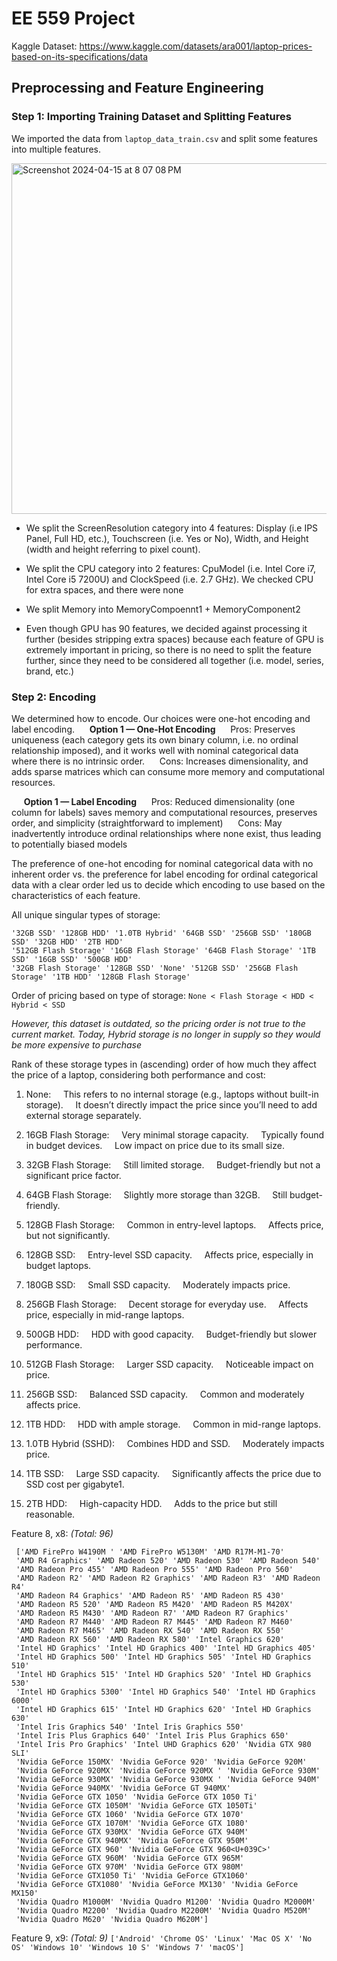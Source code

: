 # EE 559 Project

Kaggle Dataset: https://www.kaggle.com/datasets/ara001/laptop-prices-based-on-its-specifications/data

## Preprocessing and Feature Engineering

### Step 1: Importing Training Dataset and Splitting Features
We imported the data from `laptop_data_train.csv` and split some features into multiple features. 

<img width="561" alt="Screenshot 2024-04-15 at 8 07 08 PM" src="https://github.com/anuhashah/ee559_project/assets/56565563/c9893ea1-ccd7-4654-8cf8-5948f8c1931b">

- We split the ScreenResolution category into 4 features: Display (i.e IPS Panel, Full HD, etc.), Touchscreen (i.e. Yes or No), Width, and Height (width and height referring to pixel count).

- We split the CPU category into 2 features: CpuModel (i.e. Intel Core i7, Intel Core i5 7200U) and ClockSpeed (i.e. 2.7 GHz). We checked CPU for extra spaces, and there were none
  
- We split Memory into MemoryCompoennt1 + MemoryComponent2

- Even though GPU has 90 features, we decided against processing it further (besides stripping extra spaces) because each feature of GPU is extremely important in pricing, so there is no need to split the feature further, since they need to be considered all together (i.e. model, series, brand, etc.)


### Step 2: Encoding
We determined how to encode. Our choices were one-hot encoding and label encoding. 
&nbsp;&nbsp;&nbsp;&nbsp; **Option 1 — One-Hot Encoding**
&nbsp;&nbsp;&nbsp;&nbsp; Pros: Preserves uniqueness (each category gets its own binary column, i.e. no ordinal relationship imposed), and it works well with nominal categorical data where there is no intrinsic order. 
&nbsp;&nbsp;&nbsp;&nbsp; Cons: Increases dimensionality, and adds sparse matrices which can consume more memory and computational resources.

&nbsp;&nbsp;&nbsp;&nbsp; **Option 1 — Label Encoding**
&nbsp;&nbsp;&nbsp;&nbsp; Pros: Reduced dimensionality (one column for labels) saves memory and computational resources, preserves order, and simplicity (straightforward to implement)
&nbsp;&nbsp;&nbsp;&nbsp; Cons: May inadvertently introduce ordinal relationships where none exist, thus leading to potentially biased models

The preference of one-hot encoding for nominal categorical data with no inherent order vs. the preference for label encoding for ordinal categorical data with a clear order led us to decide which encoding to use based on the characteristics of each feature. 



All unique singular types of storage:
```
'32GB SSD' '128GB HDD' '1.0TB Hybrid' '64GB SSD' '256GB SSD' '180GB SSD' '32GB HDD' '2TB HDD'
'512GB Flash Storage' '16GB Flash Storage' '64GB Flash Storage' '1TB SSD' '16GB SSD' '500GB HDD'
'32GB Flash Storage' '128GB SSD' 'None' '512GB SSD' '256GB Flash Storage' '1TB HDD' '128GB Flash Storage'
```

Order of pricing based on type of storage: `None < Flash Storage < HDD < Hybrid < SSD`

*However, this dataset is outdated, so the pricing order is not true to the current market. Today, Hybrid storage is no longer in supply so they would be
more expensive to purchase*

Rank of these storage types in (ascending) order of how much they affect the price of a laptop, considering both performance and cost:

1. None:
&nbsp;&nbsp;&nbsp;&nbsp;This refers to no internal storage (e.g., laptops without built-in storage).
&nbsp;&nbsp;&nbsp;&nbsp;It doesn’t directly impact the price since you’ll need to add external storage separately.

2. 16GB Flash Storage:
&nbsp;&nbsp;&nbsp;&nbsp;Very minimal storage capacity.
&nbsp;&nbsp;&nbsp;&nbsp;Typically found in budget devices.
&nbsp;&nbsp;&nbsp;&nbsp;Low impact on price due to its small size.

3. 32GB Flash Storage:
&nbsp;&nbsp;&nbsp;&nbsp;Still limited storage.
&nbsp;&nbsp;&nbsp;&nbsp;Budget-friendly but not a significant price factor.

4. 64GB Flash Storage:
&nbsp;&nbsp;&nbsp;&nbsp;Slightly more storage than 32GB.
&nbsp;&nbsp;&nbsp;&nbsp;Still budget-friendly.

5. 128GB Flash Storage:
&nbsp;&nbsp;&nbsp;&nbsp;Common in entry-level laptops.
&nbsp;&nbsp;&nbsp;&nbsp;Affects price, but not significantly.

6. 128GB SSD:
&nbsp;&nbsp;&nbsp;&nbsp;Entry-level SSD capacity.
&nbsp;&nbsp;&nbsp;&nbsp;Affects price, especially in budget laptops.

7. 180GB SSD:
&nbsp;&nbsp;&nbsp;&nbsp;Small SSD capacity.
&nbsp;&nbsp;&nbsp;&nbsp;Moderately impacts price.

8. 256GB Flash Storage:
&nbsp;&nbsp;&nbsp;&nbsp;Decent storage for everyday use.
&nbsp;&nbsp;&nbsp;&nbsp;Affects price, especially in mid-range laptops.

9. 500GB HDD:
&nbsp;&nbsp;&nbsp;&nbsp;HDD with good capacity.
&nbsp;&nbsp;&nbsp;&nbsp;Budget-friendly but slower performance.

10. 512GB Flash Storage:
&nbsp;&nbsp;&nbsp;&nbsp;Larger SSD capacity.
&nbsp;&nbsp;&nbsp;&nbsp;Noticeable impact on price.

11. 256GB SSD:
&nbsp;&nbsp;&nbsp;&nbsp;Balanced SSD capacity.
&nbsp;&nbsp;&nbsp;&nbsp;Common and moderately affects price.

12. 1TB HDD:
&nbsp;&nbsp;&nbsp;&nbsp;HDD with ample storage.
&nbsp;&nbsp;&nbsp;&nbsp;Common in mid-range laptops.

13. 1.0TB Hybrid (SSHD):
&nbsp;&nbsp;&nbsp;&nbsp;Combines HDD and SSD.
&nbsp;&nbsp;&nbsp;&nbsp;Moderately impacts price.

14.  1TB SSD:
&nbsp;&nbsp;&nbsp;&nbsp;Large SSD capacity.
&nbsp;&nbsp;&nbsp;&nbsp;Significantly affects the price due to SSD cost per gigabyte1.

15. 2TB HDD:
&nbsp;&nbsp;&nbsp;&nbsp;High-capacity HDD.
&nbsp;&nbsp;&nbsp;&nbsp;Adds to the price but still reasonable.


Feature 8, x8: *(Total: 96)*

```
 ['AMD FirePro W4190M ' 'AMD FirePro W5130M' 'AMD R17M-M1-70'
 'AMD R4 Graphics' 'AMD Radeon 520' 'AMD Radeon 530' 'AMD Radeon 540'
 'AMD Radeon Pro 455' 'AMD Radeon Pro 555' 'AMD Radeon Pro 560'
 'AMD Radeon R2' 'AMD Radeon R2 Graphics' 'AMD Radeon R3' 'AMD Radeon R4'
 'AMD Radeon R4 Graphics' 'AMD Radeon R5' 'AMD Radeon R5 430'
 'AMD Radeon R5 520' 'AMD Radeon R5 M420' 'AMD Radeon R5 M420X'
 'AMD Radeon R5 M430' 'AMD Radeon R7' 'AMD Radeon R7 Graphics'
 'AMD Radeon R7 M440' 'AMD Radeon R7 M445' 'AMD Radeon R7 M460'
 'AMD Radeon R7 M465' 'AMD Radeon RX 540' 'AMD Radeon RX 550'
 'AMD Radeon RX 560' 'AMD Radeon RX 580' 'Intel Graphics 620'
 'Intel HD Graphics' 'Intel HD Graphics 400' 'Intel HD Graphics 405'
 'Intel HD Graphics 500' 'Intel HD Graphics 505' 'Intel HD Graphics 510'
 'Intel HD Graphics 515' 'Intel HD Graphics 520' 'Intel HD Graphics 530'
 'Intel HD Graphics 5300' 'Intel HD Graphics 540' 'Intel HD Graphics 6000'
 'Intel HD Graphics 615' 'Intel HD Graphics 620' 'Intel HD Graphics 630'
 'Intel Iris Graphics 540' 'Intel Iris Graphics 550'
 'Intel Iris Plus Graphics 640' 'Intel Iris Plus Graphics 650'
 'Intel Iris Pro Graphics' 'Intel UHD Graphics 620' 'Nvidia GTX 980 SLI'
 'Nvidia GeForce 150MX' 'Nvidia GeForce 920' 'Nvidia GeForce 920M'
 'Nvidia GeForce 920MX' 'Nvidia GeForce 920MX ' 'Nvidia GeForce 930M'
 'Nvidia GeForce 930MX' 'Nvidia GeForce 930MX ' 'Nvidia GeForce 940M'
 'Nvidia GeForce 940MX' 'Nvidia GeForce GT 940MX'
 'Nvidia GeForce GTX 1050' 'Nvidia GeForce GTX 1050 Ti'
 'Nvidia GeForce GTX 1050M' 'Nvidia GeForce GTX 1050Ti'
 'Nvidia GeForce GTX 1060' 'Nvidia GeForce GTX 1070'
 'Nvidia GeForce GTX 1070M' 'Nvidia GeForce GTX 1080'
 'Nvidia GeForce GTX 930MX' 'Nvidia GeForce GTX 940M'
 'Nvidia GeForce GTX 940MX' 'Nvidia GeForce GTX 950M'
 'Nvidia GeForce GTX 960' 'Nvidia GeForce GTX 960<U+039C>'
 'Nvidia GeForce GTX 960M' 'Nvidia GeForce GTX 965M'
 'Nvidia GeForce GTX 970M' 'Nvidia GeForce GTX 980M'
 'Nvidia GeForce GTX1050 Ti' 'Nvidia GeForce GTX1060'
 'Nvidia GeForce GTX1080' 'Nvidia GeForce MX130' 'Nvidia GeForce MX150'
 'Nvidia Quadro M1000M' 'Nvidia Quadro M1200' 'Nvidia Quadro M2000M'
 'Nvidia Quadro M2200' 'Nvidia Quadro M2200M' 'Nvidia Quadro M520M'
 'Nvidia Quadro M620' 'Nvidia Quadro M620M']
```

Feature 9, x9: *(Total: 9)*
```['Android' 'Chrome OS' 'Linux' 'Mac OS X' 'No OS' 'Windows 10' 'Windows 10 S' 'Windows 7' 'macOS']```
